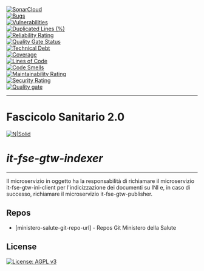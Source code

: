 [![SonarCloud](https://sonarcloud.io/images/project_badges/sonarcloud-black.svg)](https://sonarcloud.io/summary/new_code?id=it.finanze.sanita.fse2%3Agtw-indexer)
<br/>
[![Bugs](https://sonarcloud.io/api/project_badges/measure?project=it.finanze.sanita.fse2%3Agtw-indexer&metric=bugs)](https://sonarcloud.io/summary/new_code?id=it.finanze.sanita.fse2%3Agtw-indexer)
<br/>
[![Vulnerabilities](https://sonarcloud.io/api/project_badges/measure?project=it.finanze.sanita.fse2%3Agtw-indexer&metric=vulnerabilities)](https://sonarcloud.io/summary/new_code?id=it.finanze.sanita.fse2%3Agtw-indexer)
<br/>
[![Duplicated Lines (%)](https://sonarcloud.io/api/project_badges/measure?project=it.finanze.sanita.fse2%3Agtw-indexer&metric=duplicated_lines_density)](https://sonarcloud.io/summary/new_code?id=it.finanze.sanita.fse2%3Agtw-indexer)
<br/>
[![Reliability Rating](https://sonarcloud.io/api/project_badges/measure?project=it.finanze.sanita.fse2%3Agtw-indexer&metric=reliability_rating)](https://sonarcloud.io/summary/new_code?id=it.finanze.sanita.fse2%3Agtw-indexer)
<br/>
[![Quality Gate Status](https://sonarcloud.io/api/project_badges/measure?project=it.finanze.sanita.fse2%3Agtw-indexer&metric=alert_status)](https://sonarcloud.io/summary/new_code?id=it.finanze.sanita.fse2%3Agtw-indexer)
<br/>
[![Technical Debt](https://sonarcloud.io/api/project_badges/measure?project=it.finanze.sanita.fse2%3Agtw-indexer&metric=sqale_index)](https://sonarcloud.io/summary/new_code?id=it.finanze.sanita.fse2%3Agtw-indexer)
<br/>
[![Coverage](https://sonarcloud.io/api/project_badges/measure?project=it.finanze.sanita.fse2%3Agtw-indexer&metric=coverage)](https://sonarcloud.io/summary/new_code?id=it.finanze.sanita.fse2%3Agtw-indexer)
<br/>
[![Lines of Code](https://sonarcloud.io/api/project_badges/measure?project=it.finanze.sanita.fse2%3Agtw-indexer&metric=ncloc)](https://sonarcloud.io/summary/new_code?id=it.finanze.sanita.fse2%3Agtw-indexer)
<br/>
[![Code Smells](https://sonarcloud.io/api/project_badges/measure?project=it.finanze.sanita.fse2%3Agtw-indexer&metric=code_smells)](https://sonarcloud.io/summary/new_code?id=it.finanze.sanita.fse2%3Agtw-indexer)
<br/>
[![Maintainability Rating](https://sonarcloud.io/api/project_badges/measure?project=it.finanze.sanita.fse2%3Agtw-indexer&metric=sqale_rating)](https://sonarcloud.io/summary/new_code?id=it.finanze.sanita.fse2%3Agtw-indexer)
<br/>
[![Security Rating](https://sonarcloud.io/api/project_badges/measure?project=it.finanze.sanita.fse2%3Agtw-indexer&metric=security_rating)](https://sonarcloud.io/summary/new_code?id=it.finanze.sanita.fse2%3Agtw-indexer)
<br/>
[![Quality gate](https://sonarcloud.io/api/project_badges/quality_gate?project=it.finanze.sanita.fse2%3Agtw-indexer)](https://sonarcloud.io/summary/new_code?id=it.finanze.sanita.fse2%3Agtw-indexer)
<br/>


---

# Fascicolo Sanitario 2.0
[![N|Solid](https://www.sogei.it/content/dam/sogei/loghi/Sogei_logo_304.svg)](https://www.sogei.it/it/sogei-homepage.html)

# _it-fse-gtw-indexer_


---

Il microservizio in oggetto ha la responsabilità di richiamare il microservizio it-fse-gtw-ini-client per l'indicizzazione dei documenti su INI e, in caso di successo, richiamare il microservizio it-fse-gtw-publisher.

## Repos
- [ministero-salute-git-repo-url] - Repos Git Ministero della Salute

## License

[![License: AGPL v3](https://img.shields.io/badge/License-AGPL_v3-blue.svg)](https://www.gnu.org/licenses/agpl-3.0)
